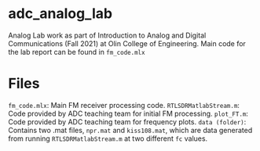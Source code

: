 # adc_analog_lab
Analog Lab work as part of Introduction to Analog and Digital Communications (Fall 2021) at Olin College of Engineering. Main code for the lab report can be found in `fm_code.mlx`

# Files
`fm_code.mlx`: Main FM receiver processing code.
`RTLSDRMatlabStream.m`: Code provided by ADC teaching team for initial FM processing.
`plot_FT.m`: Code provided by ADC teaching team for frequency plots.
`data (folder)`: Contains two .mat files, `npr.mat` and `kiss108.mat`, which are data
generated from running `RTLSDRMatlabStream.m` at two different `fc` values.
